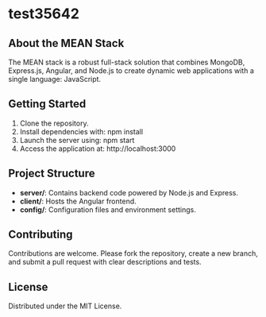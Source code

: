 # test35642

## About the MEAN Stack

The MEAN stack is a robust full-stack solution that combines MongoDB, Express.js, Angular, and Node.js to create dynamic web applications with a single language: JavaScript.

## Getting Started

1. Clone the repository.
2. Install dependencies with:
   npm install
3. Launch the server using:
   npm start
4. Access the application at:
   http://localhost:3000

## Project Structure

- **server/**: Contains backend code powered by Node.js and Express.
- **client/**: Hosts the Angular frontend.
- **config/**: Configuration files and environment settings.

## Contributing

Contributions are welcome. Please fork the repository, create a new branch, and submit a pull request with clear descriptions and tests.

## License

Distributed under the MIT License.
